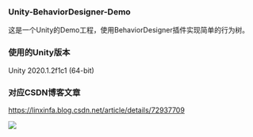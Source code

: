 ### Unity-BehaviorDesigner-Demo
这是一个Unity的Demo工程，使用BehaviorDesigner插件实现简单的行为树。
### 使用的Unity版本
Unity 2020.1.2f1c1 (64-bit)
### 对应CSDN博客文章
https://linxinfa.blog.csdn.net/article/details/72937709

![](https://raw.githubusercontent.com/linxinfa/Unity-BehaviorDesigner-Demo/master/Images/1.png)
